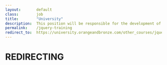```yaml
---
layout:       default
class:        job
title:        "University"
description:  This position will be responsible for the development of design prototypes, site navigation and layout of content for various web projects.
permalink:    /jquery-training
redirect_to:  https://university.orangeandbronze.com/other_courses/jquery/
---
```

<h1>REDIRECTING</h1>